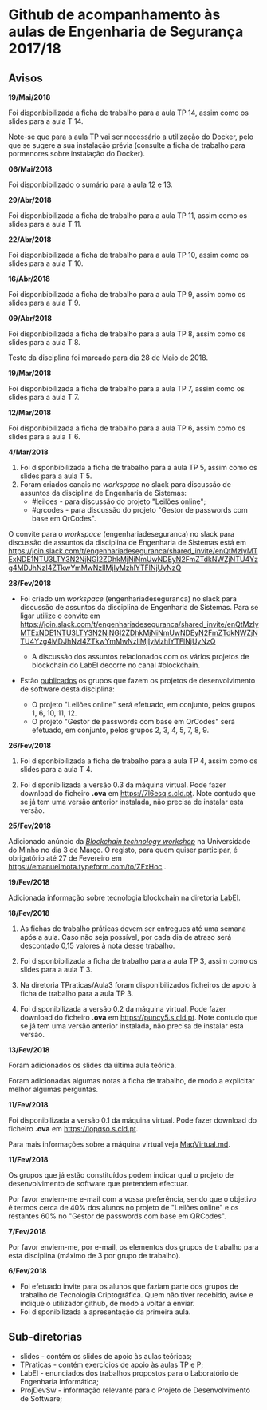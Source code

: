 # Github de acompanhamento às aulas de Engenharia de Segurança 2017/18

## Avisos

**19/Mai/2018**

Foi disponbibilizada a ficha de trabalho para a aula TP 14, assim como os slides para a aula T 14.

Note-se que para a aula TP vai ser necessário a utilização do Docker, pelo que se sugere a sua instalação prévia (consulte a ficha de trabalho
para pormenores sobre instalação do Docker).

**06/Mai/2018**

Foi disponbibilizado o sumário para a aula 12 e 13.

**29/Abr/2018**

Foi disponbibilizada a ficha de trabalho para a aula TP 11, assim como os slides para a aula T 11.


**22/Abr/2018**

Foi disponbibilizada a ficha de trabalho para a aula TP 10, assim como os slides para a aula T 10.

**16/Abr/2018**

Foi disponbibilizada a ficha de trabalho para a aula TP 9, assim como os slides para a aula T 9.


**09/Abr/2018**

Foi disponbibilizada a ficha de trabalho para a aula TP 8, assim como os slides para a aula T 8.

Teste da disciplina foi marcado para dia 28 de Maio de 2018.


**19/Mar/2018**

Foi disponbibilizada a ficha de trabalho para a aula TP 7, assim como os slides para a aula T 7.

**12/Mar/2018**

Foi disponbibilizada a ficha de trabalho para a aula TP 6, assim como os slides para a aula T 6.

**4/Mar/2018**

1.  Foi disponbibilizada a ficha de trabalho para a aula TP 5, assim como os slides para a aula T 5.
2.  Foram criados canais no _workspace_ no slack para discussão de assuntos da disciplina de Engenharia de Sistemas:
    - \#leiloes - para discussão do projeto "Leilões online";
    - \#qrcodes - para discussão do projeto "Gestor de passwords com base em QrCodes".

O convite para o _workspace_ (engenhariadeseguranca) no slack para discussão de assuntos da disciplina de Engenharia de Sistemas está em <https://join.slack.com/t/engenhariadeseguranca/shared_invite/enQtMzIyMTExNDE1NTU3LTY3N2NjNGI2ZDhkMjNiNmUwNDEyN2FmZTdkNWZjNTU4Yzg4MDJhNzI4ZTkwYmMwNzllMjIyMzhlYTFlNjUyNzQ>

**28/Fev/2018**

-   Foi criado um _workspace_ (engenhariadeseguranca) no slack para discussão de assuntos da disciplina de Engenharia de Sistemas. Para se ligar utilize o convite em <https://join.slack.com/t/engenhariadeseguranca/shared_invite/enQtMzIyMTExNDE1NTU3LTY3N2NjNGI2ZDhkMjNiNmUwNDEyN2FmZTdkNWZjNTU4Yzg4MDJhNzI4ZTkwYmMwNzllMjIyMzhlYTFlNjUyNzQ>
    -   A discussão dos assuntos relacionados com os vários projetos de blockchain do LabEI decorre no canal #blockchain.


-   Estão [publicados](ProjDevSw/README.md) os grupos que fazem os projetos de desenvolvimento de software desta disciplina:
    -   O projeto "Leilões online" será efetuado, em conjunto, pelos grupos 1, 6, 10, 11, 12.
    -   O projeto "Gestor de passwords com base em QrCodes" será efetuado, em conjunto, pelos grupos 2, 3, 4, 5, 7, 8, 9.

**26/Fev/2018**

1.  Foi disponbibilizada a ficha de trabalho para a aula TP 4, assim como os slides para a aula T 4.

2.  Foi disponibilizada a versão 0.3 da máquina virtual. Pode fazer download do ficheiro **.ova** em <https://7l6esq.s.cld.pt>. Note contudo que se já tem uma
    versão anterior instalada, não precisa de instalar esta versão.

**25/Fev/2018**

Adicionado anúncio da [_Blockchain technology workshop_](LabEI/blockchain/workshop.md) na Universidade do Minho no dia 3 de Março. O registo, para quem quiser participar, é obrigatório até 27 de Fevereiro em <https://emanuelmota.typeform.com/to/ZFxHoc> .

**19/Fev/2018**

Adicionada informação sobre tecnologia blockchain na diretoria [LabEI](LabEI/blockchain).

**18/Fev/2018**

1.  As fichas de trabalho práticas devem ser entregues até uma semana após a aula. Caso não seja possível, por cada dia de atraso será descontado 0,15 valores à nota desse trabalho.

2.  Foi disponbibilizada a ficha de trabalho para a aula TP 3, assim como os slides para a aula T 3.

3.  Na diretoria TPraticas/Aula3 foram disponibilizados ficheiros de apoio à ficha de trabalho para a aula TP 3.

4.  Foi disponibilizada a versão 0.2 da máquina virtual. Pode fazer download do ficheiro **.ova** em <https://puncy5.s.cld.pt>. Note contudo que se já tem uma
    versão anterior instalada, não precisa de instalar esta versão.

**13/Fev/2018**

Foram adicionados os slides da última aula teórica.

Foram adicionadas algumas notas à ficha de trabalho, de modo a explicitar melhor algumas perguntas.

**11/Fev/2018**

Foi disponibilizada a versão 0.1 da máquina virtual. Pode fazer download do ficheiro **.ova** em <https://iopqso.s.cld.pt>.

Para mais informações sobre a máquina virtual veja [MaqVirtual.md](MaqVirtual.md).

**11/Fev/2018**

Os grupos que já estão constituídos podem indicar qual o projeto de desenvolvimento de software que pretendem efectuar.

Por favor enviem-me e-mail com a vossa preferência, sendo que o objetivo é termos cerca de 40% dos alunos no projeto de "Leilões online" e os restantes 60% no "Gestor de passwords com base em QRCodes".

**7/Fev/2018**

Por favor enviem-me, por e-mail, os elementos dos grupos de trabalho para esta disciplina (máximo de 3 por grupo de trabalho).

**6/Fev/2018**

-   Foi efetuado invite para os alunos que faziam parte dos grupos de trabalho de Tecnologia Criptográfica. Quem não tiver recebido, avise e indique o utilizador github, de modo a voltar a enviar.
-   Foi disponibilizada a apresentação da primeira aula.

## Sub-diretorias

-   slides - contém os slides de apoio às aulas teóricas;
-   TPraticas - contém exercícios de apoio às aulas TP e P;
-   LabEI - enunciados dos trabalhos propostos para o Laboratório de Engenharia Informática;
-   ProjDevSw - informação relevante para o Projeto de Desenvolvimento de Software;
